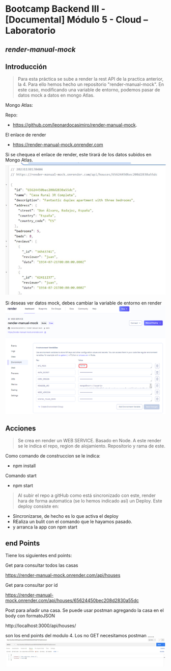 # Bootcamp Backend III - [Documental] Módulo 5 - Cloud – Laboratorio
## _render-manual-mock_
## Introducción

> Para esta práctica se sube a render la rest API de la practica anterior, la 4.
Para ello hemos hecho un repositorio "render-manual-mock". En este caso, modificando una variable de entorno, podemos pasar de datos mock a datos en mongo Atlas.

Mongo Atlas:


Repo:
- https://github.com/leonardocasimiro/render-manual-mock.

El enlace de render 
- https://render-manual-mock.onrender.com

Si se chequea el enlace de render, este tirará de los datos subidos en Mongo Atlas.
![Alt text](./img/get_by_id.JPG)


Si deseas ver datos mock, debes cambiar la variable de entorno en render
![Alt text](./img/image.png)

## Acciones

> Se crea en render un WEB SERVICE. Basado en Node. A este render se le indica el repo, region de alojamiento. Repositorio y rama de este.

Como comando de construccion se le indica:
- npm install

Comando start
- npm start

> Al subir el repo a gitHub como está sincronizado con este, render hara de forma automatica (se lo hemos indicado así) un Deploy.
Este deploy consiste en:
- Sincronizarse, de hecho es lo que activa el deploy
- REaliza un bulit con el comando que le hayamos pasado.
- y arranca la app con npm start

## end Points
Tiene los siguientes end points:

Get para consultar todos las casas

https://render-manual-mock.onrender.com/api/houses

Get para consultar por id

https://render-manual-mock.onrender.com/api/houses/65624450bec208d2830a55dc

Post para añadir una casa. Se puede usar postman agregando la casa en el body con   formatoJSON

http://localhost:3000/api/houses/

son los end points del modulo 4. Los no GET necesitamos postman …..
![Alt text](./img/patch.JPG)
